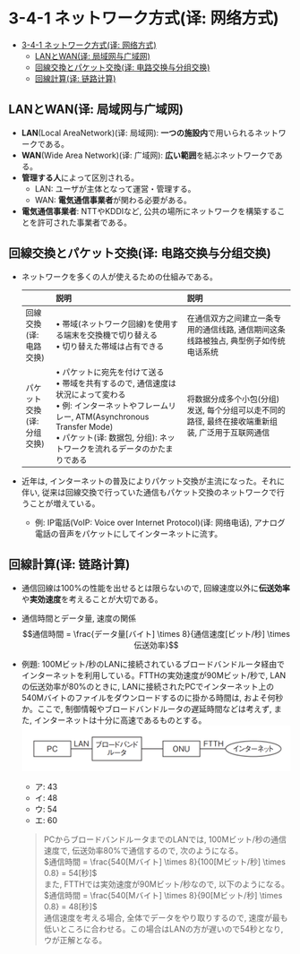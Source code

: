 # 3-4-1 ネットワーク方式(译: 网络方式)

- [3-4-1 ネットワーク方式(译: 网络方式)](#3-4-1-ネットワーク方式译-网络方式)
  - [LANとWAN(译: 局域网与广域网)](#lanとwan译-局域网与广域网)
  - [回線交換とパケット交換(译: 电路交换与分组交换)](#回線交換とパケット交換译-电路交换与分组交换)
  - [回線計算(译: 链路计算)](#回線計算译-链路计算)

## LANとWAN(译: 局域网与广域网)

- **LAN**(Local AreaNetwork)(译: 局域网): **一つの施設内**で用いられるネットワークである。
- **WAN**(Wide Area Network)(译: 广域网): **広い範囲**を結ぶネットワークである。
- **管理する人**によって区別される。
  - LAN: ユーザが主体となって運営・管理する。
  - WAN: **電気通信事業者**が関わる必要がある。
- **電気通信事業者**: NTTやKDDIなど, 公共の場所にネットワークを構築することを許可された事業者である。

## 回線交換とパケット交換(译: 电路交换与分组交换)

- ネットワークを多くの人が使えるための仕組みである。

  |  | 説明 | 説明 |
  | - | - | - |
  | 回線交換<br>(译: 电路交换) | $\bullet$ 帯域(ネットワーク回線)を使用する端末を交換機で切り替える<br>$\bullet$ 切り替えた帯域は占有できる | 在通信双方之间建立一条专用的通信线路, 通信期间这条线路被独占, 典型例子如传统电话系统 |
  | パケット交換<br>(译: 分组交换) | $\bullet$ パケットに宛先を付けて送る<br>$\bullet$ 帯域を共有するので, 通信速度は状況によって変わる<br>$\bullet$ 例: インターネットやフレームリレー, ATM(Asynchronous Transfer Mode)<br>$\bullet$ パケット(译: 数据包, 分组): ネットワークを流れるデータのかたまりである | 将数据分成多个小包(分组)发送, 每个分组可以走不同的路径, 最终在接收端重新组装, 广泛用于互联网通信 |

- 近年は, インターネットの普及によりパケット交換が主流になった。それに伴い, 従来は回線交換で行っていた通信もパケット交換のネットワークで行うことが増えている。
  - 例: IP電話(VoIP: Voice over Internet Protocol)(译: 网络电话), アナログ電話の音声をパケットにしてインターネットに流す。

## 回線計算(译: 链路计算)

- 通信回線は100%の性能を出せるとは限らないので, 回線速度以外に**伝送効率**や**実効速度**を考えることが大切である。
- 通信時間とデータ量, 速度の関係
  $$通信時間 = \frac{データ量[バイト] \times 8}{通信速度[ビット/秒] \times 伝送効率}$$
- 例題: 100Mビット/秒のLANに接続されているブロードバンドルータ経由でインターネットを利用している。FTTHの実効速度が90Mビット/秒で, LANの伝送効率が80%のときに, LANに接続されたPCでインターネット上の540Mバイトのファイルをダウンロードするのに掛かる時間は, およそ何秒か。ここで, 制御情報やブロードバンドルータの遅延時間などは考えず, また, インターネットは十分に高速であるものとする。<br><img src="./images/3-4-1/回線計算-例題.png" width = "500" alt="回線計算-例題"/>
  - ア: 43
  - イ: 48
  - ウ: 54
  - エ: 60

  > PCからブロードバンドルータまでのLANでは, 100Mビット/秒の通信速度で, 伝送効率80%で通信するので, 次のようになる。  
  > $通信時間 = \frac{540[Mバイト] \times 8}{100[Mビット/秒] \times 0.8} = 54[秒]$  
  > また, FTTHでは実効速度が90Mビット/秒なので, 以下のようになる。  
  > $通信時間 = \frac{540[Mバイト] \times 8}{90[Mビット/秒] \times 0.8} = 48[秒]$  
  > 通信速度を考える場合, 全体でデータをやり取りするので, 速度が最も低いところに合わせる。この場合はLANの方が遅いので54秒となり, ウが正解となる。
